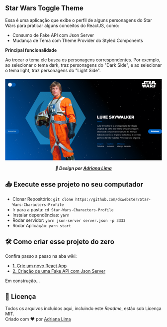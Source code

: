 ## Star Wars Toggle Theme

Essa é uma aplicação que exibe o perfil de alguns personagens do Star Wars para praticar alguns conceitos do ReactJS, como:

- Consumo de Fake API com Json Server
- Mudança de Tema com Theme Provider do Styled Components

**Principal funcionalidade**

Ao trocar o tema ele busca os personagens correspondentes. Por exemplo, ao selecionar o tema dark, traz personagens do "Dark Side", e ao selecionar o tema light, traz personagens do "Light Side".

<p align=center>

<h5 align=center>
<img src="readme/Capa2.gif"><br>

🎨 Design por [Adriana Lima](https://github.com/dxwebster)

</h5>

<h2 align=center>


</h2>

</p>

## 📥 Execute esse projeto no seu computador

- Clonar Repositório: `git clone https://github.com/dxwebster/Star-Wars-Characters-Profile`
- Ir para a pasta: `cd Star-Wars-Characters-Profile`
- Instalar dependências: `yarn`
- Rodar servidor: `yarn json-server server.json -p 3333`
- Rodar Aplicação: `yarn start`


## 🛠 Como criar esse projeto do zero

Confira passo a passo na aba wiki:

- [1. Crie um novo React App](https://github.com/dxwebster/Star-Wars-Characters-Profile/wiki/1.-Crie-um-novo-React-App)
- [2. Criação de uma Fake API com Json Server](https://github.com/dxwebster/Star-Wars-Toggle-Theme/wiki/2.-Cria%C3%A7%C3%A3o-de-uma-Fake-API-com-Json-Server)

Em construção...

## 📕 Licença

Todos os arquivos incluídos aqui, incluindo este _Readme_, estão sob Licença MIT.<br>
Criado com ❤ por [Adriana Lima](https://github.com/dxwebster)

